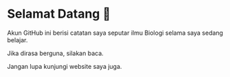 # Selamat Datang 👋

Akun GitHub ini berisi catatan saya seputar ilmu Biologi selama saya sedang belajar.

Jika dirasa berguna, silakan baca.

Jangan lupa kunjungi website saya juga.